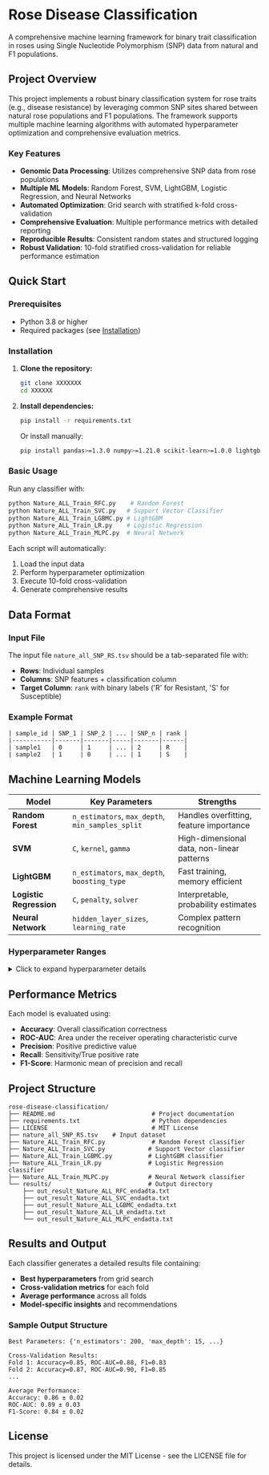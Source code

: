 # Rose Disease Classification

A comprehensive machine learning framework for binary trait classification in roses using Single Nucleotide Polymorphism (SNP) data from natural and F1 populations.

## Project Overview

This project implements a robust binary classification system for rose traits (e.g., disease resistance) by leveraging common SNP sites shared between natural rose populations and F1 populations. The framework supports multiple machine learning algorithms with automated hyperparameter optimization and comprehensive evaluation metrics.

### Key Features

- **Genomic Data Processing**: Utilizes comprehensive SNP data from rose populations
- **Multiple ML Models**: Random Forest, SVM, LightGBM, Logistic Regression, and Neural Networks
- **Automated Optimization**: Grid search with stratified k-fold cross-validation
- **Comprehensive Evaluation**: Multiple performance metrics with detailed reporting
- **Reproducible Results**: Consistent random states and structured logging
- **Robust Validation**: 10-fold stratified cross-validation for reliable performance estimation

## Quick Start

### Prerequisites

- Python 3.8 or higher
- Required packages (see [Installation](#installation))

### Installation

1. **Clone the repository:**
   ```bash
   git clone XXXXXXX
   cd XXXXXX
   ```

2. **Install dependencies:**
   ```bash
   pip install -r requirements.txt
   ```
   
   Or install manually:
   ```bash
   pip install pandas>=1.3.0 numpy>=1.21.0 scikit-learn>=1.0.0 lightgbm
   ```

### Basic Usage

Run any classifier with:
```bash
python Nature_ALL_Train_RFC.py    # Random Forest
python Nature_ALL_Train_SVC.py   # Support Vector Classifier
python Nature_ALL_Train_LGBMC.py # LightGBM
python Nature_ALL_Train_LR.py    # Logistic Regression
python Nature_ALL_Train_MLPC.py  # Neural Network
```

Each script will automatically:
1. Load the input data
2. Perform hyperparameter optimization
3. Execute 10-fold cross-validation
4. Generate comprehensive results

## Data Format

### Input File
The input file `nature_all_SNP_RS.tsv` should be a tab-separated file with:

- **Rows**: Individual samples
- **Columns**: SNP features + classification column
- **Target Column**: `rank` with binary labels ('R' for Resistant, 'S' for Susceptible)

### Example Format
```tsv
| sample_id | SNP_1 | SNP_2 | ... | SNP_n | rank |
|-----------|-------|-------|-----|-------|------|
| sample1   | 0     | 1     | ... | 2     | R    |
| sample2   | 1     | 0     | ... | 1     | S    |
```

## Machine Learning Models

| Model | Key Parameters | Strengths |
|-------|---------------|-----------|
| **Random Forest** | `n_estimators`, `max_depth`, `min_samples_split` | Handles overfitting, feature importance |
| **SVM** | `C`, `kernel`, `gamma` | High-dimensional data, non-linear patterns |
| **LightGBM** | `n_estimators`, `max_depth`, `boosting_type` | Fast training, memory efficient |
| **Logistic Regression** | `C`, `penalty`, `solver` | Interpretable, probability estimates |
| **Neural Network** | `hidden_layer_sizes`, `learning_rate` | Complex pattern recognition |

### Hyperparameter Ranges

<details>
<summary>Click to expand hyperparameter details</summary>

#### Random Forest
- `n_estimators`: [50, 100, 200]
- `max_depth`: [5, 10, 15]
- `max_features`: ['sqrt', 'log2']
- `min_samples_split`: [5, 10]
- `min_samples_leaf`: [2, 4, 6]

#### Support Vector Machine
- `C`: [0.1, 1, 10, 100]
- `kernel`: ['linear', 'rbf', 'poly', 'sigmoid']
- `gamma`: ['scale', 'auto', 0.01, 0.1, 1]

#### LightGBM
- `n_estimators`: [100, 200]
- `max_depth`: [-1, 10, 15]
- `min_child_samples`: [20, 50]
- `boosting_type`: ['gbdt', 'dart']

#### Logistic Regression
- `C`: [0.001, 0.01, 0.1, 1, 10, 100]
- `penalty`: ['l1', 'l2']
- `solver`: ['liblinear', 'lbfgs']
- `max_iter`: [500, 1000, 2000, 3000]

#### Neural Network
- `hidden_layer_sizes`: [(128, 64), (128, 64, 32)]
- `activation`: ['relu']
- `solver`: ['adam', 'sgd']
- `learning_rate_init`: [0.001, 0.01]

</details>

## Performance Metrics

Each model is evaluated using:

- **Accuracy**: Overall classification correctness
- **ROC-AUC**: Area under the receiver operating characteristic curve
- **Precision**: Positive predictive value
- **Recall**: Sensitivity/True positive rate
- **F1-Score**: Harmonic mean of precision and recall

## Project Structure

```
rose-disease-classification/
├── README.md                           # Project documentation
├── requirements.txt                    # Python dependencies
├── LICENSE                             # MIT License
├── nature_all_SNP_RS.tsv    # Input dataset
├── Nature_ALL_Train_RFC.py             # Random Forest classifier
├── Nature_ALL_Train_SVC.py            # Support Vector classifier
├── Nature_ALL_Train_LGBMC.py          # LightGBM classifier
├── Nature_ALL_Train_LR.py             # Logistic Regression classifier
├── Nature_ALL_Train_MLPC.py           # Neural Network classifier
└── results/                           # Output directory
    ├── out_result_Nature_ALL_RFC_endadta.txt
    ├── out_result_Nature_ALL_SVC_endadta.txt
    ├── out_result_Nature_ALL_LGBMC_endadta.txt
    ├── out_result_Nature_ALL_LR_endadta.txt
    └── out_result_Nature_ALL_MLPC_endadta.txt
```

## Results and Output

Each classifier generates a detailed results file containing:

- **Best hyperparameters** from grid search
- **Cross-validation metrics** for each fold
- **Average performance** across all folds
- **Model-specific insights** and recommendations

### Sample Output Structure
```
Best Parameters: {'n_estimators': 200, 'max_depth': 15, ...}

Cross-Validation Results:
Fold 1: Accuracy=0.85, ROC-AUC=0.88, F1=0.83
Fold 2: Accuracy=0.87, ROC-AUC=0.90, F1=0.85
...

Average Performance:
Accuracy: 0.86 ± 0.02
ROC-AUC: 0.89 ± 0.03
F1-Score: 0.84 ± 0.02
```

## License

This project is licensed under the MIT License - see the LICENSE file for details.
